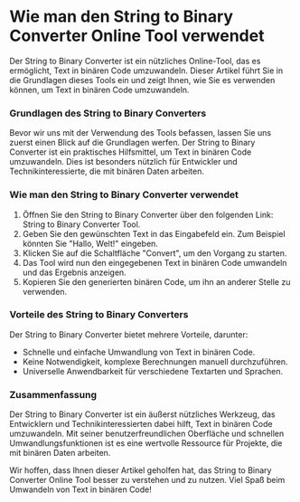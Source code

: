 Wie man den String to Binary Converter Online Tool verwendet
============================================================

Der String to Binary Converter ist ein nützliches Online-Tool, das es ermöglicht, Text in binären Code umzuwandeln. Dieser Artikel führt Sie in die Grundlagen dieses Tools ein und zeigt Ihnen, wie Sie es verwenden können, um Text in binären Code umzuwandeln.

### Grundlagen des String to Binary Converters

Bevor wir uns mit der Verwendung des Tools befassen, lassen Sie uns zuerst einen Blick auf die Grundlagen werfen. Der String to Binary Converter ist ein praktisches Hilfsmittel, um Text in binären Code umzuwandeln. Dies ist besonders nützlich für Entwickler und Technikinteressierte, die mit binären Daten arbeiten.

### Wie man den String to Binary Converter verwendet

1. Öffnen Sie den String to Binary Converter über den folgenden Link: String to Binary Converter Tool.
2. Geben Sie den gewünschten Text in das Eingabefeld ein. Zum Beispiel könnten Sie "Hallo, Welt!" eingeben.
3. Klicken Sie auf die Schaltfläche "Convert", um den Vorgang zu starten.
4. Das Tool wird nun den eingegebenen Text in binären Code umwandeln und das Ergebnis anzeigen.
5. Kopieren Sie den generierten binären Code, um ihn an anderer Stelle zu verwenden.

### Vorteile des String to Binary Converters

Der String to Binary Converter bietet mehrere Vorteile, darunter:

- Schnelle und einfache Umwandlung von Text in binären Code.
- Keine Notwendigkeit, komplexe Berechnungen manuell durchzuführen.
- Universelle Anwendbarkeit für verschiedene Textarten und Sprachen.

### Zusammenfassung

Der String to Binary Converter ist ein äußerst nützliches Werkzeug, das Entwicklern und Technikinteressierten dabei hilft, Text in binären Code umzuwandeln. Mit seiner benutzerfreundlichen Oberfläche und schnellen Umwandlungsfunktionen ist es eine wertvolle Ressource für Projekte, die mit binären Daten arbeiten.

Wir hoffen, dass Ihnen dieser Artikel geholfen hat, das String to Binary Converter Online Tool besser zu verstehen und zu nutzen. Viel Spaß beim Umwandeln von Text in binären Code!